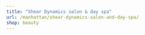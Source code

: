 ```yaml
---
title: "Shear Dynamics salon & day spa"
url: /manhattan/shear-dynamics-salon-and-day-spa/
shop: beauty
---
```

